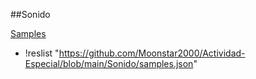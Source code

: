 ##Sonido

[Samples](samples.json)

 + !reslist "https://github.com/Moonstar2000/Actividad-Especial/blob/main/Sonido/samples.json"  
